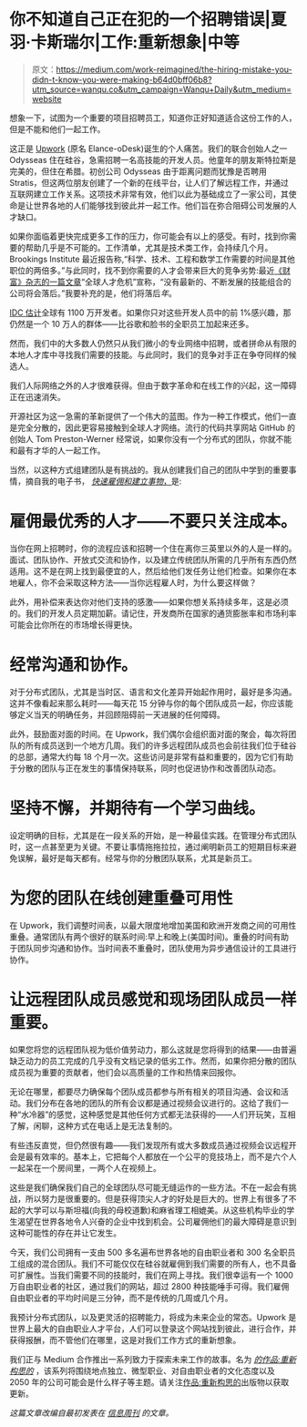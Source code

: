 # 你不知道自己正在犯的一个招聘错误|夏羽·卡斯瑞尔|工作:重新想象|中等

> 原文：<https://medium.com/work-reimagined/the-hiring-mistake-you-didn-t-know-you-were-making-b64d0bff06b8?utm_source=wanqu.co&utm_campaign=Wanqu+Daily&utm_medium=website>

想象一下，试图为一个重要的项目招聘员工，知道你正好知道适合这份工作的人，但是不能和他们一起工作。

这正是 [Upwork](https://www.upwork.com/login?redir=%2F) (原名 Elance-oDesk)诞生的个人痛苦。我们的联合创始人之一 Odysseas 住在硅谷，急需招聘一名高技能的开发人员。他童年的朋友斯特拉斯是完美的，但住在希腊。初创公司 Odysseas 由于距离问题而犹豫是否聘用 Stratis，但这两位朋友创建了一个新的在线平台，让人们了解远程工作，并通过互联网建立工作关系。这项技术非常有效，他们以此为基础成立了一家公司，其使命是让世界各地的人们能够找到彼此并一起工作。他们旨在弥合阻碍公司发展的人才缺口。

如果你面临着更快完成更多工作的压力，你可能会有以上的感受。有时，找到你需要的帮助几乎是不可能的。工作清单，尤其是技术类工作，会持续几个月。Brookings Institute 最近报告称,“科学、技术、工程和数学工作需要的时间是其他职位的两倍多。”与此同时，找不到你需要的人才会带来巨大的竞争劣势:最近[《财富》杂志的一篇文章](http://fortune.com/2014/09/04/the-global-talent-crunch/)“全球人才危机”宣称，“没有最新的、不断发展的技能组合的公司将会落后。”我要补充的是，他们将落后*年*。

[IDC 估计](http://www.idc.com/getdoc.jsp?containerId=244709)全球有 1100 万开发者。如果你只对这些开发人员中的前 1%感兴趣，那仍然是一个 10 万人的群体——比谷歌和脸书的全职员工加起来还多。



然而，我们中的大多数人仍然只从我们微小的专业网络中招聘，或者拼命从有限的本地人才库中寻找我们需要的技能。与此同时，我们的竞争对手正在争夺同样的候选人。

我们人际网络之外的人才很难获得。但由于数字革命和在线工作的兴起，这一障碍正在迅速消失。

开源社区为这一急需的革新提供了一个伟大的蓝图。作为一种工作模式，他们一直是完全分散的，因此更容易接触到全球人才网络。流行的代码共享网站 GitHub 的创始人 Tom Preston-Werner 经常说，如果你没有一个分布式的团队，你就不能和最有才华的人一起工作。



当然，以这种方式组建团队是有挑战的。我从创建我们自己的团队中学到的重要事情，摘自我的电子书， [*快速雇佣和建立事物*，](https://www.upwork.com/i/recruit-manage-distributed-engineering/)是:



# 雇佣最优秀的人才——不要只关注成本。

当你在网上招聘时，你的流程应该和招聘一个住在离你三英里以外的人是一样的。面试、团队协作、开放式交流和协作，以及建立传统团队所需的几乎所有东西仍然适用。这不是在网上找到最便宜的人，然后给他们发任务让他们检查。如果你在本地雇人，你不会采取这种方法——当你远程雇人时，为什么要这样做？

此外，用补偿来表达你对他们支持的感激——如果你想关系持续多年，这是必须的。我们的开发人员定期加薪。请记住，开发商所在国家的通货膨胀率和市场利率可能会比你所在的市场增长得更快。



# 经常沟通和协作。

对于分布式团队，尤其是当时区、语言和文化差异开始起作用时，最好是多沟通。这并不像看起来那么耗时——每天花 15 分钟与你的每个团队成员一起，你应该能够定义当天的明确任务，并回顾阻碍前一天进展的任何障碍。

此外，鼓励面对面的时间。在 Upwork，我们偶尔会组织面对面的聚会，每次将团队的所有成员送到一个地方几周。我们的许多远程团队成员也会前往我们位于硅谷的总部，通常大约每 18 个月一次。这些访问是非常有益和重要的，因为它们有助于分散的团队与正在发生的事情保持联系，同时也促进协作和改善团队动态。



# 坚持不懈，并期待有一个学习曲线。

设定明确的目标，尤其是在一段关系的开始，是一种最佳实践。在管理分布式团队时，这一点甚至更为关键。不要让事情拖拖拉拉，通过阐明新员工的短期目标来避免误解，最好是每天都有。经常与你的分散团队联系，尤其是新员工。



# 为您的团队在线创建重叠可用性

在 Upwork，我们调整时间表，以最大限度地增加美国和欧洲开发商之间的可用性重叠。通常团队有两个很好的联系时间:早上和晚上(美国时间)。重叠的时间有助于团队同步沟通和协作。当时间表不重叠时，团队使用为异步通信设计的工具进行协作。



# 让远程团队成员感觉和现场团队成员一样重要。

如果您将您的远程团队视为低价值劳动力，那么这就是您将得到的结果——由普遍缺乏动力的员工完成的几乎没有文档记录的低劣工作。然而，如果你把分散的团队成员视为重要的贡献者，他们会以高质量的工作和热情来回报你。

无论在哪里，都要尽力确保每个团队成员都参与所有相关的项目沟通、会议和活动。我们分布在各地的团队的所有会议都是通过视频会议进行的。这给了我们一种“水冷器”的感觉，这种感觉是其他任何方式都无法获得的——人们开玩笑，互相了解，闲聊，这种方式在电话上是无法复制的。

有些违反直觉，但仍然很有趣——我们发现所有或大多数成员通过视频会议远程开会是最有效率的。基本上，它把每个人都放在一个公平的竞技场上，而不是六个人一起呆在一个房间里，一两个人在视频上。



这些是我们确保我们自己的全球团队尽可能无缝运作的一些方法。不在一起会有挑战，所以努力是很重要的。但是获得顶尖人才的好处是巨大的。世界上有很多了不起的大学可以与斯坦福(向我的母校道歉)和麻省理工相媲美。从这些机构毕业的学生渴望在世界各地令人兴奋的企业中找到机会。公司雇佣他们的最大障碍是意识到这种可能性的存在并让它发生。

今天，我们公司拥有一支由 500 多名遍布世界各地的自由职业者和 300 名全职员工组成的混合团队。我们不可能仅仅在硅谷就雇佣到我们需要的所有人，也不具备可扩展性。当我们需要不同的技能时，我们在网上寻找。我们很幸运有一个 1000 万自由职业者的社区，通过我们的网站，超过 2800 种技能唾手可得。我们雇佣自由职业者的平均时间是三分钟，而不是传统的几周或几个月。

我预计分布式团队，以及更灵活的招聘能力，将成为未来企业的常态。Upwork 是世界上最大的自由职业人才平台，人们可以登录这个网站找到彼此，进行合作，并获得报酬，而不管他们在哪里，这是对我们工作方式的重新想象。

我们正与 Medium 合作推出一系列致力于探索未来工作的故事。名为 [*的作品:重新构思的*](https://medium.com/work-reimagined) ，该系列将围绕地点独立、微型职业、对自由职业者的文化态度以及 2050 年的公司可能会是什么样子等主题。请关注[作品:重新构思的](https://medium.com/work-reimagined)出版物以获取更新。

*这篇文章改编自最初发表在* [*信息周刊*](http://www.informationweek.com/strategic-cio/enterprise-agility/how-to-hire-developers-fast-and-build-things/a/d-id/1315713) *的文章。*
















